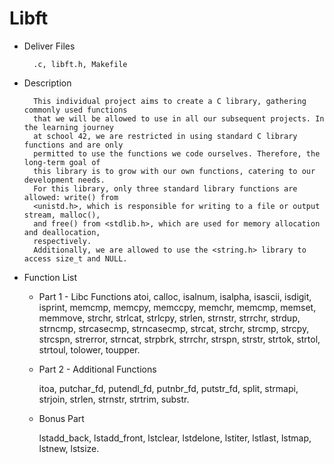 # Libft

- Deliver Files

        .c, libft.h, Makefile


- Description

        This individual project aims to create a C library, gathering commonly used functions
        that we will be allowed to use in all our subsequent projects. In the learning journey 
        at school 42, we are restricted in using standard C library functions and are only
        permitted to use the functions we code ourselves. Therefore, the long-term goal of 
        this library is to grow with our own functions, catering to our development needs.
        For this library, only three standard library functions are allowed: write() from 
        <unistd.h>, which is responsible for writing to a file or output stream, malloc(), 
        and free() from <stdlib.h>, which are used for memory allocation and deallocation, 
        respectively.
        Additionally, we are allowed to use the <string.h> library to access size_t and NULL.


- Function List

    - Part 1 - Libc Functions 
            atoi, calloc, isalnum, isalpha, isascii, isdigit, isprint, memcmp, memcpy, memccpy, 
            memchr, memcmp, memset, memmove, strchr, strlcat, strlcpy, strlen, strnstr, strrchr,
            strdup, strncmp, strcasecmp, strncasecmp, strcat, strchr, strcmp, strcpy, strcspn,
            strerror, strncat, strpbrk, strrchr, strspn, strstr, strtok, strtol, strtoul, tolower, 
            toupper.


    - Part 2 - Additional Functions  

        itoa, putchar_fd, putendl_fd, putnbr_fd, putstr_fd, split, strmapi, strjoin, strlen, 
        strnstr, strtrim, substr.


    - Bonus Part

        lstadd_back, lstadd_front, lstclear, lstdelone, lstiter, lstlast, lstmap, lstnew, lstsize. 






